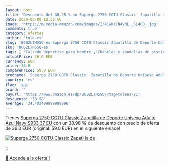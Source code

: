 ```yaml
---
layout: post
title: 'Descuento del 38.98 % en Superga 2750 COTU Classic  Zapatilla de '
date: 2020-06-08 12:32:56
image: 'https://m.media-amazon.com/images/I/41wKsEN4VNL._SL400_.jpg'
comments: true
category: ofertas
author: 'tole.es'
slug: 'B002LTH55Q-es Superga 2750 COTU Classic Zapatilla de Deporte Unisexo...'
sku: 'B002LTH55Q-es'
tags: [ 'Calzado deportivo para hombre','Chanclas y sandalias de piscina para hombre','Sandalias de vestir para hombre','Zapatillas y calzado deportivo para hombre','Zapatos','Zapatos para hombre','Zapatos y complementos','zapatilla', ]
actualPrice: 36.0 EUR
currency: EUR
price: 36.0
comparePrice: 59.0 EUR
prodname: 'Superga 2750 COTU Classic  Zapatilla de Deporte Unisexo Adulto  Azul  Navy S933   37 EU'
country: 'es'
flag: '🇪🇸'
brand: ''
buyurl: 'https://www.amazon.es/dp/B002LTH55Q/?tag=tolees-21'
descuento: '38.98'
average: '34.402499999999996'
---
```


Tienes [Superga 2750 COTU Classic  Zapatilla de Deporte Unisexo Adulto  Azul  Navy S933   37 EU](https://www.amazon.es/dp/B002LTH55Q/?tag=tolees-21) con un 38.98 % de descuento con precio de oferta de 36.0 EUR (original: 59.0 EUR) en el siguiente enlace!

[![Superga 2750 COTU Classic  Zapatilla de ](https://m.media-amazon.com/images/I/41wKsEN4VNL._SL400_.jpg)](https://www.amazon.es/dp/B002LTH55Q/?tag=tolees-21)

ℹ️:


[🛒 Accede a la oferta!!](https://www.amazon.es/dp/B002LTH55Q/?tag=tolees-21)
